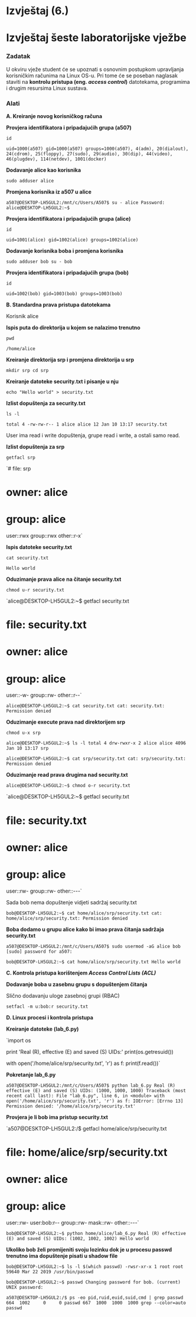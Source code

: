 # Izvještaj (6.)

# **Izvještaj šeste laboratorijske vježbe**

### **Zadatak**

U okviru vježe student će se upoznati s osnovnim postupkom upravljanja korisničkim računima na Linux OS-u. Pri tome će se poseban naglasak staviti na **kontrolu pristupa (eng. *access control*)** datotekama, programima i drugim resursima Linux sustava.

### **Alati**

**A. Kreiranje novog korisničkog računa**

**Provjera identifikatora i pripadajućih grupa (a507)**

`id`

`uid=1000(a507) gid=1000(a507) groups=1000(a507), 4(adm), 20(dialout), 24(cdrom), 25(floppy), 27(sudo), 29(audio), 30(dip), 44(video), 46(plugdev), 114(netdev), 1001(docker)`

**Dodavanje alice kao korisnika**

`sudo adduser alice`

**Promjena korisnika iz a507 u alice**

`a507@DESKTOP-LH5GUL2:/mnt/c/Users/A507$ su - alice
Password:
alice@DESKTOP-LH5GUL2:~$`

**Provjera identifikatora i pripadajućih grupa (alice)**

`id`

`uid=1001(alice) gid=1002(alice) groups=1002(alice)`

**Dodavanje korisnika boba i promjena korisnika**

`sudo adduser bob
su - bob`

**Provjera identifikatora i pripadajućih grupa (bob)**

`id`

`uid=1002(bob) gid=1003(bob) groups=1003(bob)`

**B. Standardna prava pristupa datotekama**

Korisnik alice

**Ispis puta do direktorija u kojem se nalazimo trenutno**

`pwd`

`/home/alice`

**Kreiranje direktorija srp i promjena direktorija u srp**

`mkdir srp
cd srp`

**Kreiranje datoteke security.txt i pisanje u nju**

`echo "Hello world" > security.txt`

**Izlist dopuštenja za security.txt**

`ls -l`

`total 4
-rw-rw-r-- 1 alice alice 12 Jan 10 13:17 security.txt`

User ima read i write dopuštenja, grupe read i write, a ostali samo read.

**Izlist dopuštenja za srp**

`getfacl srp`

`# file: srp
# owner: alice
# group: alice
user::rwx
group::rwx
other::r-x`

**Ispis datoteke security.txt**

`cat security.txt`

`Hello world`

**Oduzimanje prava alice na čitanje security.txt**

`chmod u-r security.txt`

`alice@DESKTOP-LH5GUL2:~$ getfacl security.txt
# file: security.txt
# owner: alice
# group: alice
user::-w-
group::rw-
other::r--`

`alice@DESKTOP-LH5GUL2:~$ cat security.txt
cat: security.txt: Permission denied`

**Oduzimanje execute prava nad direktorijem srp**

`chmod u-x srp`

`alice@DESKTOP-LH5GUL2:~$ ls -l
total 4
drw-rwxr-x 2 alice alice 4096 Jan 10 13:17 srp`

`alice@DESKTOP-LH5GUL2:~$ cat srp/security.txt
cat: srp/security.txt: Permission denied`

**Oduzimanje read prava drugima nad security.txt**

`alice@DESKTOP-LH5GUL2:~$ chmod o-r security.txt`

`alice@DESKTOP-LH5GUL2:~$ getfacl security.txt
# file: security.txt
# owner: alice
# group: alice
user::rw-
group::rw-
other::---`

Sada bob nema dopuštenje vidjeti sadržaj security.txt

`bob@DESKTOP-LH5GUL2:~$ cat home/alice/srp/security.txt
cat: home/alice/srp/security.txt: Permission denied`

**Boba dodamo u grupu alice kako bi imao prava čitanja sadržaja security.txt**

`a507@DESKTOP-LH5GUL2:/mnt/c/Users/A507$ sudo usermod -aG alice bob
[sudo] password for a507:`

`bob@DESKTOP-LH5GUL2:~$ cat home/alice/srp/security.txt
Hello world`

**C. Kontrola pristupa korištenjem *Access Control Lists (ACL)***

**Dodavanje boba u zasebnu grupu s dopuštenjem čitanja**

Slično dodavanju uloge zasebnoj grupi (RBAC)

`setfacl -m u:bob:r security.txt`

**D. Linux procesi i kontrola pristupa**

**Kreiranje datoteke (lab_6.py)**

`import os

print 'Real (R), effective (E) and saved (S) UIDs:'
print(os.getresuid())

with open('/home/alice/srp/security.txt', 'r') as f:
    print(f.read())`

**Pokretanje lab_6.py**

`a507@DESKTOP-LH5GUL2:/mnt/c/Users/A507$ python lab_6.py
Real (R) effective (E) and saved (S) UIDs:
(1000, 1000, 1000)
Traceback (most recent call last):
	File "lab_6.py", line 6, in <module>
		with open('/home/alice/srp/security.txt', 'r') as f:
IOError: [Errno 13] Permission denied: '/home/alice/srp/security.txt'`

**Provjera je li bob ima pristup security.txt**

`a507@DESKTOP-LH5GUL2:/$ getfacl home/alice/srp/security.txt
# file: home/alice/srp/security.txt
# owner: alice
# group: alice
user::rw-
user:bob:r--
group::rw-
mask::rw-
other::---`

`bob@DESKTOP-LH5GUL2:~$ python home/alice/lab_6.py
Real (R) effective (E) and saved (S) UIDs:
(1002, 1002, 1002)
Hello world`

**Ukoliko bob želi promijeniti svoju lozinku dok je u procesu passwd trenutno ima dopuštenje pisati u shadow file**

`bob@DESKTOP-LH5GUL2:~$ ls -l $(which passwd)
-rwsr-xr-x 1 root root 59640 Mar 22 2019 /usr/bin/passwd`

`bob@DESKTOP-LH5GUL2:~$ passwd
Changing password for bob.
(current) UNIX password:`

`a507@DESKTOP-LH5GUL2:/$ ps -eo pid,ruid,euid,suid,cmd | grep passwd
664  1002     0     0 passwd
667  1000  1000  1000 grep --color=auto passwd`